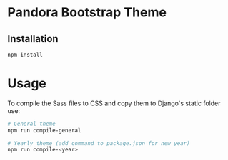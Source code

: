 # Pandora Bootstrap Theme

## Installation
```bash
npm install
```

# Usage
To compile the Sass files to CSS and copy them to Django's static folder use:
```bash
# General theme
npm run compile-general

# Yearly theme (add command to package.json for new year)
npm run compile-<year>
```
